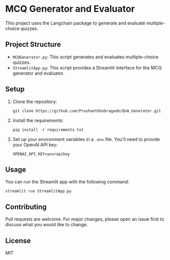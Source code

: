 # MCQ Generator and Evaluator

This project uses the Langchain package to generate and evaluate multiple-choice quizzes.

## Project Structure

- `MCQGenerator.py`: This script generates and evaluates multiple-choice quizzes.
- `StreamlitApp.py`: This script provides a Streamlit interface for the MCQ generator and evaluator.

## Setup

1. Clone the repository:
    ```
    git clone https://github.com/Prashantkhobragade/QnA_Generator.git
    ```
2. Install the requirements:
    ```
    pip install -r requirements.txt
    ```
3. Set up your environment variables in a `.env` file. You'll need to provide your OpenAI API key:
    ```
    OPENAI_API_KEY=yourapikey
    ```

## Usage

You can run the Streamlit app with the following command:
```
streamlit run StreamlitApp.py

```

## Contributing

Pull requests are welcome. For major changes, please open an issue first to discuss what you would like to change.

## License

MIT
